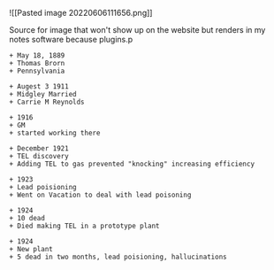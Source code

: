 
![[Pasted image 20220606111656.png]]

Source for image that won't show up on the website but renders in my notes software because plugins.p
```timeline
+ May 18, 1889
+ Thomas Brorn
+ Pennsylvania

+ Augest 3 1911
+ Midgley Married
+ Carrie M Reynolds

+ 1916
+ GM
+ started working there

+ December 1921
+ TEL discovery
+ Adding TEL to gas prevented "knocking" increasing efficiency

+ 1923
+ Lead poisioning 
+ Went on Vacation to deal with lead poisoning

+ 1924
+ 10 dead
+ Died making TEL in a prototype plant

+ 1924
+ New plant
+ 5 dead in two months, lead poisioning, hallucinations
```
